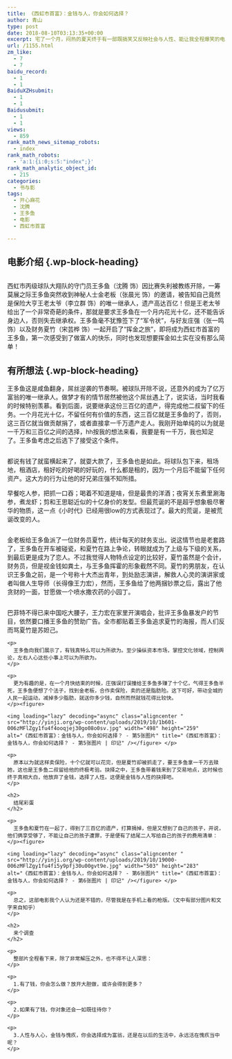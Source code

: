 ```yaml
---
title: 《西虹市首富》：金钱与人，你会如何选择？
author: 青山
type: post
date: 2018-08-10T03:13:35+00:00
excerpt: 宅了一个月，闷热的夏天终于有一部既搞笑又反映社会与人性、能让我全程爆笑的电影了。开心麻花出品，必属黑马。剧中的彩蛋也是特别多，和之前一部叫做《夏洛特烦恼》的电影联系挺大。包括：被换掉的马丽，将以“冬梅大桥”出现在片中。通过本片，开心麻花或将建立属于自己的“喜剧宇宙”。恭喜沈腾，他已经找到了扮演喜剧人物的最佳节奏与分寸感。
url: /1155.html
zm_like:
  - 7
  - 7
baidu_record:
  - 1
  - 1
BaiduXZHsubmit:
  - 1
  - 1
Baidusubmit:
  - 1
  - 1
views:
  - 859
rank_math_news_sitemap_robots:
  - index
rank_math_robots:
  - 'a:1:{i:0;s:5:"index";}'
rank_math_analytic_object_id:
  - 215
categories:
  - 书与影
tags:
  - 开心麻花
  - 沈腾
  - 王多鱼
  - 电影
  - 西虹市首富

---
```

## 电影介绍 {.wp-block-heading}

<div class="wp-block-image">
  <figure class="aligncenter"><a href="http://yinji.org/wp-content/uploads/2019/10/a838a-006zMFlZgy1fu4fox99rxj30os0dwq4l.jpg" loading="lazy" rel="sponsored" data-fancybox="gallery"><img decoding="async" src="http://yinji.org/wp-content/uploads/2019/10/a838a-006zMFlZgy1fu4fox99rxj30os0dwq4l.jpg" alt=""/ alt="《西虹市首富》：金钱与人，你会如何选择？ - 第1张图片" title="《西虹市首富》：金钱与人，你会如何选择？ - 第1张图片 | 印记" ></a></figure>
</div>

西虹市丙级球队大翔队的守门员王多鱼（沈腾 饰）因比赛失利被教练开除，一筹莫展之际王多鱼突然收到神秘人士金老板（张晨光 饰）的邀请，被告知自己竟然是保险大亨王老太爷（李立群 饰）的唯一继承人，遗产高达百亿！但是王老太爷给出了一个非常奇葩的条件，那就是要求王多鱼在一个月内花光十亿，还不能告诉身边人，否则失去继承权。王多鱼毫不犹豫签下了“军令状”，与好友庄强（张一鸣 饰）以及财务夏竹（宋芸桦 饰）一起开启了“挥金之旅”，即将成为西虹市首富的王多鱼，第一次感受到了做富人的快乐，同时也发现想要挥金如土实在没有那么简单！

## 有所想法 {.wp-block-heading}

王多鱼这是咸鱼翻身，屌丝逆袭的节奏啊。被球队开除不说，还意外的成为了亿万富翁的唯一继承人。做梦才有的情节居然被他这个屌丝遇上了，说实话，当时我看的时候特别羡慕。看到后面，说要继承这份三百亿的遗产，得完成他二叔留下的任务。一个月花光十亿，不留任何有价值的东西，这三百亿就是王多鱼的了，否则，这三百亿就当做贡献捐了，或者直接拿一千万遗产走人。我刚开始单纯的以为就是一千万和三百亿之间的选择，hh按我的想法来看，我要是有一千万，我也知足了。王多鱼考虑之后选下了接受这个条件。

<div class="wp-block-image">
  <figure class="aligncenter"><img decoding="async" src="http://yinji.org/wp-content/uploads/2019/10/d3ccb-006zMFlZgy1fu4el6w1xij30hs0b33zc.jpg" alt=""/ alt="《西虹市首富》：金钱与人，你会如何选择？ - 第2张图片" title="《西虹市首富》：金钱与人，你会如何选择？ - 第2张图片 | 印记" ></figure>
</div>

都说有钱了就蛮横起来了，就耍大款了，王多鱼也是如此。将球队包下来，租场地，租酒店，租好吃的好喝的好玩的，什么都是租的，因为一个月后不能留下任何资产。这大方的行为让他的好兄弟庄强不知所措。

早餐吃人参，把抓一口吞；喝着不知道是啥，但是最贵的洋酒；夜宵关东煮里涮海参，煮龙虾；剪和王思聪近似的十亿身价的发型。但最荒诞的不是超乎想象极尽奢华的物质，这一点《小时代》已经用很low的方式表现过了。最大的荒诞，是被荒诞改变的人。

<div class="wp-block-image">
  <figure class="aligncenter"><img decoding="async" src="http://yinji.org/wp-content/uploads/2019/10/9ea66-006zMFlZgy1fu4f0836ryj30hs0a0aam.jpg" alt=""/ alt="《西虹市首富》：金钱与人，你会如何选择？ - 第3张图片" title="《西虹市首富》：金钱与人，你会如何选择？ - 第3张图片 | 印记" ></figure>
</div>

金老板给王多鱼派了一位财务员夏竹，统计每天的财务支出。说这情节也是老套路了，王多鱼在开车被碰瓷，和夏竹在路上争论，转眼就成为了上级与下级的关系，到最后更是成为了恋人。不过我觉得人物特点设定的比较好，夏竹虽然是个会计，财务员，但是视金钱如粪土，与王多鱼挥霍的形象截然不同。夏竹的男朋友，在认识王多鱼之前，是一个号称十大杰出青年，到处励志演讲，解救人心灵的演讲家或者叫做人生导师（长得像王力宏），然而，王多鱼给了他两捆钞票之后，露出了他贪财的一面，甘愿做一个喷水撒农药的小园丁。

<div class="wp-block-image">
  <figure class="aligncenter"><img decoding="async" src="http://yinji.org/wp-content/uploads/2019/10/30b4d-006zMFlZgy1fu4exh3ji8j30qe0hladk.jpg" alt=""/ alt="《西虹市首富》：金钱与人，你会如何选择？ - 第4张图片" title="《西虹市首富》：金钱与人，你会如何选择？ - 第4张图片 | 印记" ></figure>
</div>

<div>
  <div>
    <p>
      巴菲特不得已来中国吃大腰子，王力宏在家里开演唱会，批评王多鱼暴发户的节目，依然要口播王多鱼的赞助广告。全市都贴着王多鱼追求夏竹的海报，而人们反而骂夏竹是苏妲己。
    </p>
    
    <p>
      王多鱼向我们展示了，有钱真特么可以为所欲为。至少操纵资本市场，掌控文化领域，控制舆论，左右人心这些小事上可以为所欲为。
    </p>
    
    <p>
      更为有趣的是，在一个月快结束的时候，庄强误打误撞给王多鱼多赚了十个亿，气得王多鱼半死，王多鱼便想了个法子，找到金老板，合作卖保险，卖的还是脂肪险。这下可好，带动全城的人民一起运动，减掉多少脂肪，就送你多少钱，自然而然就钱花得比较快。
    </p><figure>
    
    <img loading="lazy" decoding="async" class="aligncenter " src="http://yinji.org/wp-content/uploads/2019/10/1b601-006zMFlZgy1fu4f4ooqjej30go08o0sv.jpg" width="498" height="259" alt="《西虹市首富》：金钱与人，你会如何选择？ - 第5张图片" title="《西虹市首富》：金钱与人，你会如何选择？ - 第5张图片 | 印记" /></figure> </p> 
    
    <p>
      原本以为就这样卖保险，十个亿就可以花完，但是夏竹却被抓走了，要王多鱼拿一千万去赎她，这也是王多鱼二叔留给他的终极考验。抉择之中，王多鱼带着钱来到了交易地点，这时候也终于真相大白，他放弃了金钱，选择了人性。这便是金钱与人性的抉择吧。
    </p>
    
    <h2>
      结尾彩蛋
    </h2>
    
    <p>
      王多鱼和夏竹在一起了，得到了三百亿的遗产，打算捐掉，但是又想到了自己的孩子，并说，他们俩享受够了，不能让自己的孩子遭罪，于是便有了结尾二人写给自己的孩子的费用清单：
    </p><figure>
    
    <img loading="lazy" decoding="async" class="aligncenter " src="http://yinji.org/wp-content/uploads/2019/10/19000-006zMFlZgy1fu4fi5y9pfj30u00gvt9e.jpg" width="503" height="283" alt="《西虹市首富》：金钱与人，你会如何选择？ - 第6张图片" title="《西虹市首富》：金钱与人，你会如何选择？ - 第6张图片 | 印记" /></figure> </p> 
    
    <p>
      总之，这部电影我个人认为还是不错的，尽管我是在手机上看的枪版。（文中有部分图片和文字来自知乎）
    </p>
    
    <h2>
      来个调查
    </h2>
    
    <p>
      整部片全程看下来，除了非常解压之外，也不得不让人深思：
    </p>
    
    <p>
      1.有了钱，你会怎么做？放开大胆做，或许会得到更多？
    </p>
    
    <p>
      2.如果有了钱，你对象还会一如既往待你？
    </p>
    
    <p>
      3.人性与人心，金钱与愧疚，你会选择成为富翁，还是在以后的生活中，永远活在愧疚当中呢？
    </p>
  </div>
</div>
